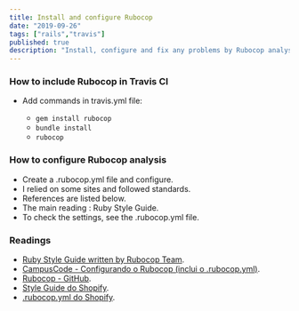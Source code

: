 ```yaml
---
title: Install and configure Rubocop
date: "2019-09-26"
tags: ["rails","travis"]
published: true
description: "Install, configure and fix any problems by Rubocop analysis"
---
```


### How to include Rubocop in Travis CI

- Add commands in travis.yml file:

    - `gem install rubocop`
    - `bundle install`
    - `rubocop`

### How to configure Rubocop analysis

- Create a .rubocop.yml file and configure.
- I relied on some sites and followed standards.
- References are listed below.
- The main reading : Ruby Style Guide.
- To check the settings, see the .rubocop.yml file.

### Readings

- [Ruby Style Guide written by Rubocop Team](https://rubystyle.guide).
- [CampusCode - Configurando o Rubocop (inclui o .rubocop.yml)](https://www.campuscode.com.br/conteudos/configurando-o-rubocop/).
- [Rubocop - GitHub](https://github.com/rubocop-hq/rubocop-rails/blob/master/.rubocop.yml/).
- [Style Guide do Shopify](https://shopify.github.io/ruby-style-guide/).
- [.rubocop.yml do Shopify](https://shopify.github.io/ruby-style-guide/rubocop.yml/).
